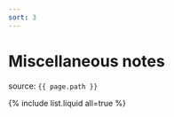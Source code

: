 ```yaml
---
sort: 3
---
```


# Miscellaneous notes

source: `{{ page.path }}`

{% include list.liquid all=true %}

